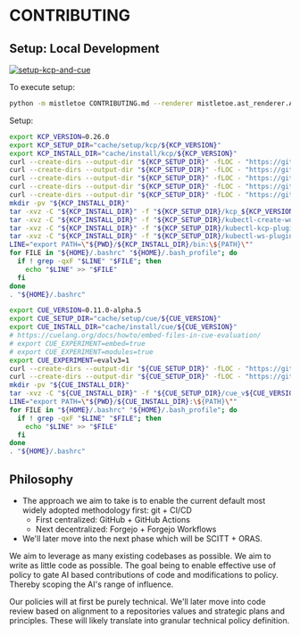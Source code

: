 # CONTRIBUTING

## Setup: Local Development

[![setup-kcp-and-cue](https://asciinema.org/a/687943.svg)](https://asciinema.org/a/687943)

To execute setup:

```bash
python -m mistletoe CONTRIBUTING.md --renderer mistletoe.ast_renderer.AstRenderer | jq -r --arg searchString "PATH" --arg excludeString "mistletoe" '.. | strings | select(contains($searchString) and (contains($excludeString) | not))' | bash -xe
```

Setup:

```bash
export KCP_VERSION=0.26.0
export KCP_SETUP_DIR="cache/setup/kcp/${KCP_VERSION}"
export KCP_INSTALL_DIR="cache/install/kcp/${KCP_VERSION}"
curl --create-dirs --output-dir "${KCP_SETUP_DIR}" -fLOC - "https://github.com/kcp-dev/kcp/releases/download/v${KCP_VERSION}/kcp_${KCP_VERSION}_checksums.txt"
curl --create-dirs --output-dir "${KCP_SETUP_DIR}" -fLOC - "https://github.com/kcp-dev/kcp/releases/download/v${KCP_VERSION}/kcp_${KCP_VERSION}_linux_amd64.tar.gz"
curl --create-dirs --output-dir "${KCP_SETUP_DIR}" -fLOC - "https://github.com/kcp-dev/kcp/releases/download/v${KCP_VERSION}/kubectl-create-workspace-plugin_${KCP_VERSION}_linux_amd64.tar.gz"
curl --create-dirs --output-dir "${KCP_SETUP_DIR}" -fLOC - "https://github.com/kcp-dev/kcp/releases/download/v${KCP_VERSION}/kubectl-kcp-plugin_${KCP_VERSION}_linux_amd64.tar.gz"
curl --create-dirs --output-dir "${KCP_SETUP_DIR}" -fLOC - "https://github.com/kcp-dev/kcp/releases/download/v${KCP_VERSION}/kubectl-ws-plugin_${KCP_VERSION}_linux_amd64.tar.gz"
mkdir -pv "${KCP_INSTALL_DIR}"
tar -xvz -C "${KCP_INSTALL_DIR}" -f "${KCP_SETUP_DIR}/kcp_${KCP_VERSION}_linux_amd64.tar.gz"
tar -xvz -C "${KCP_INSTALL_DIR}" -f "${KCP_SETUP_DIR}/kubectl-create-workspace-plugin_${KCP_VERSION}_linux_amd64.tar.gz"
tar -xvz -C "${KCP_INSTALL_DIR}" -f "${KCP_SETUP_DIR}/kubectl-kcp-plugin_${KCP_VERSION}_linux_amd64.tar.gz"
tar -xvz -C "${KCP_INSTALL_DIR}" -f "${KCP_SETUP_DIR}/kubectl-ws-plugin_${KCP_VERSION}_linux_amd64.tar.gz"
LINE="export PATH=\"${PWD}/${KCP_INSTALL_DIR}/bin:\${PATH}\""
for FILE in "${HOME}/.bashrc" "${HOME}/.bash_profile"; do
  if ! grep -qxF "$LINE" "$FILE"; then
    echo "$LINE" >> "$FILE"
  fi
done
. "${HOME}/.bashrc"

export CUE_VERSION=0.11.0-alpha.5
export CUE_SETUP_DIR="cache/setup/cue/${CUE_VERSION}"
export CUE_INSTALL_DIR="cache/install/cue/${CUE_VERSION}"
# https://cuelang.org/docs/howto/embed-files-in-cue-evaluation/
# export CUE_EXPERIMENT=embed=true
# export CUE_EXPERIMENT=modules=true
export CUE_EXPERIMENT=evalv3=1
curl --create-dirs --output-dir "${CUE_SETUP_DIR}" -fLOC - "https://github.com/cue-lang/cue/releases/download/v${CUE_VERSION}/checksums.txt"
curl --create-dirs --output-dir "${CUE_SETUP_DIR}" -fLOC - "https://github.com/cue-lang/cue/releases/download/v${CUE_VERSION}/cue_v${CUE_VERSION}_linux_amd64.tar.gz"
mkdir -pv "${CUE_INSTALL_DIR}"
tar -xvz -C "${CUE_INSTALL_DIR}" -f "${CUE_SETUP_DIR}/cue_v${CUE_VERSION}_linux_amd64.tar.gz"
LINE="export PATH=\"${PWD}/${CUE_INSTALL_DIR}:\${PATH}\""
for FILE in "${HOME}/.bashrc" "${HOME}/.bash_profile"; do
  if ! grep -qxF "$LINE" "$FILE"; then
    echo "$LINE" >> "$FILE"
  fi
done
. "${HOME}/.bashrc"
```

## Philosophy

- The approach we aim to take is to enable the current default most widely adopted methodology first: git + CI/CD
  - First centralized: GitHub + GitHub Actions
  - Next decentralized: Forgejo + Forgejo Workflows
- We'll later move into the next phase which will be SCITT + ORAS.

We aim to leverage as many existing codebases as possible. We aim to write as
little code as possible. The goal being to enable effective use of policy to
gate AI based contributions of code and modifications to policy. Thereby scoping
the AI's range of influence.

Our policies will at first be purely technical. We'll later move into code
review based on alignment to a repositories values and strategic plans and
principles. These will likely translate into granular technical policy
definition.
